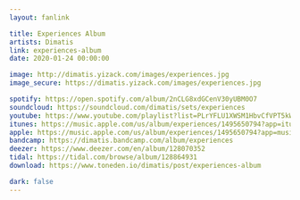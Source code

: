 ```yaml
---
layout: fanlink

title: Experiences Album
artists: Dimatis
link: experiences-album
date: 2020-01-24 00:00:00

image: http://dimatis.yizack.com/images/experiences.jpg
image_secure: https://dimatis.yizack.com/images/experiences.jpg

spotify: https://open.spotify.com/album/2nCLG8xdGCenV30yUBM0O7
soundcloud: https://soundcloud.com/dimatis/sets/experiences
youtube: https://www.youtube.com/playlist?list=PLrYFLU1XWSM1HbvCfVPT5kW2nbr5-xCnf
itunes: https://music.apple.com/us/album/experiences/1495650794?app=itunes
apple: https://music.apple.com/us/album/experiences/1495650794?app=music
bandcamp: https://dimatis.bandcamp.com/album/experiences
deezer: https://www.deezer.com/en/album/128070352
tidal: https://tidal.com/browse/album/128864931
download: https://www.toneden.io/dimatis/post/experiences-album

dark: false
---
```

